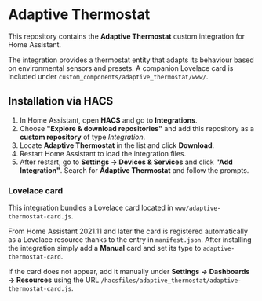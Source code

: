 # Adaptive Thermostat

This repository contains the **Adaptive Thermostat** custom integration for Home Assistant.

The integration provides a thermostat entity that adapts its behaviour based on environmental sensors and presets. A companion Lovelace card is included under `custom_components/adaptive_thermostat/www/`.

## Installation via HACS

1. In Home Assistant, open **HACS** and go to **Integrations**.
2. Choose **"Explore & download repositories"** and add this repository as a
   **custom repository** of type *Integration*.
3. Locate **Adaptive Thermostat** in the list and click **Download**.
4. Restart Home Assistant to load the integration files.
5. After restart, go to **Settings → Devices & Services** and click
   **"Add Integration"**. Search for **Adaptive Thermostat** and follow the
   prompts.

### Lovelace card

This integration bundles a Lovelace card located in `www/adaptive-thermostat-card.js`.

From Home Assistant 2021.11 and later the card is registered automatically as
a Lovelace resource thanks to the entry in `manifest.json`. After installing the
integration simply add a **Manual** card and set its type to
`adaptive-thermostat-card`.

If the card does not appear, add it manually under **Settings → Dashboards → Resources** using the URL
`/hacsfiles/adaptive_thermostat/adaptive-thermostat-card.js`.


